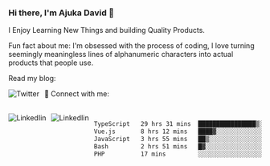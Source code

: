 ### Hi there, I'm Ajuka David 🥷

I Enjoy Learning New Things and building Quality Products.

Fun fact about me: I'm obsessed with the process of coding, I love turning seemingly meaningless lines of alphanumeric characters into actual products that people use.

Read my blog:

<a href="https://tobit.hashnode.dev/"> <img src="https://img.shields.io/badge/Hashnode-2962FF?style=for-the-badge&logo=hashnode&logoColor=white"
     alt="Twitter"
     style="float: left; margin-right: 10px;" /> </a>


📱 Connect with me: 

<br />
<a href="https://www.linkedin.com/in/david-ajuka-630660144/"> <img src="https://img.shields.io/badge/LinkedIn-0077B5?style=for-the-badge&logo=linkedin&logoColor=white"
     alt="LinkedIin"
     style="float: left; margin-right: 10px;" /> </a> <a href="mailto:ajuka.zephiniah@gmail.com"> <img src="https://img.shields.io/badge/Gmail-D14836?style=for-the-badge&logo=gmail&logoColor=white"
     alt="LinkedIin"
     style="float: left; margin-right: 10px;" /> </a>
     

<!--START_SECTION:waka-->

```txt
TypeScript   29 hrs 31 mins  ████████████████▒░░░░░░░░   65.88 %
Vue.js       8 hrs 12 mins   ████▓░░░░░░░░░░░░░░░░░░░░   18.33 %
JavaScript   3 hrs 55 mins   ██▒░░░░░░░░░░░░░░░░░░░░░░   08.75 %
Bash         2 hrs 51 mins   █▓░░░░░░░░░░░░░░░░░░░░░░░   06.38 %
PHP          17 mins         ░░░░░░░░░░░░░░░░░░░░░░░░░   00.65 %
```

<!--END_SECTION:waka-->
